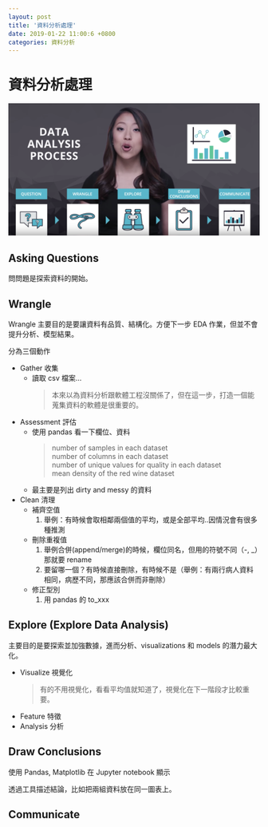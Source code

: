 ```yaml
---
layout: post
title: '資料分析處理'
date: 2019-01-22 11:00:6 +0800
categories: 資料分析
---
```


# 資料分析處理

![](/../assets/img/DataAnalysisProcess.png)

## Asking Questions

問問題是探索資料的開始。

## Wrangle

Wrangle 主要目的是要讓資料有品質、結構化。方便下一步 EDA 作業，但並不會提升分析、模型結果。

分為三個動作

- Gather 收集
  - 讀取 csv 檔案...
    > 本來以為資料分析跟軟體工程沒關係了，但在這一步，打造一個能蒐集資料的軟體是很重要的。
- Assessment 評估
  - 使用 pandas 看一下欄位、資料
    > number of samples in each dataset\
    > number of columns in each dataset\
    > number of unique values for quality in each dataset\
    > mean density of the red wine dataset
  - 最主要是列出 dirty and messy 的資料
- Clean 清理
  - 補齊空值
    1. 舉例：有時候會取相鄰兩個值的平均，或是全部平均..因情況會有很多種推測
  - 刪除重複值
    1. 舉例合併(append/merge)的時候，欄位同名，但用的符號不同（-, \_）那就要 rename
    2. 要留哪一個？有時候直接刪除，有時候不是（舉例：有兩行病人資料相同，病歷不同，那應該合併而非刪除）
  - 修正型別
    1. 用 pandas 的 to_xxx

## Explore (Explore Data Analysis)

主要目的是要探索並加強數據，進而分析、visualizations 和 models 的潛力最大化。

- Visualize 視覺化
  > 有的不用視覺化，看看平均值就知道了，視覺化在下一階段才比較重要。
- Feature 特徵
- Analysis 分析

## Draw Conclusions

使用 Pandas, Matplotlib 在 Jupyter notebook 顯示

透過工具描述結論，比如把兩組資料放在同一圖表上。

## Communicate
